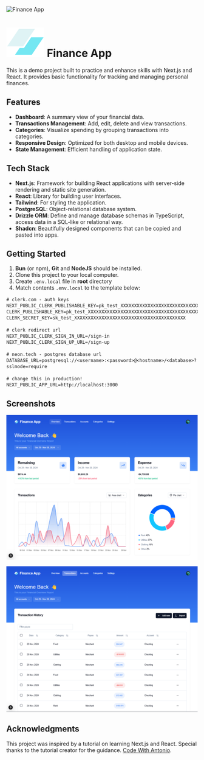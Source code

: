 ![Finance App](https://img.shields.io/github/deployments/vluv99/finance-app/production?style=flat&logo=vercel&logoColor=white&label=vercel)

# ![logo.svg](public/logo.svg) Finance App

This is a demo project built to practice and enhance skills with Next.js and React. It provides basic functionality for tracking and managing personal finances.

## Features
 - **Dashboard**: A summary view of your financial data.
 - **Transactions Management**: Add, edit, delete and view transactions.
 - **Categories**: Visualize spending by grouping transactions into categories.
 - **Responsive Design**: Optimized for both desktop and mobile devices.
 - **State Management**: Efficient handling of application state.

## Tech Stack
 - **Next.js**: Framework for building React applications with server-side rendering and static site generation.
 - **React**: Library for building user interfaces.
 - **Tailwind**: For styling the application.
 - **PostgreSQL**: Object-relational database system.
 - **Drizzle ORM**: Define and manage database schemas in TypeScript, access data in a SQL-like or relational way.
 - **Shadcn**: Beautifully designed components that can be copied and pasted into apps.

## Getting Started
1. **Bun** (or npm), **Git** and **NodeJS** should be installed.
2. Clone this project to your local computer.
3. Create `.env.local` file in **root** directory
4. Match contents `.env.local` to the template below:
```dotenv
# clerk.com - auth keys
NEXT_PUBLIC_CLERK_PUBLISHABLE_KEY=pk_test_XXXXXXXXXXXXXXXXXXXXXXXXXXXXXXXXXXXXXXXXXXXXXXXXXXXXXXXXXXX
CLERK_PUBLISHABLE_KEY=pk_test_XXXXXXXXXXXXXXXXXXXXXXXXXXXXXXXXXXXXXXXXXXXXXXXX
CLERK_SECRET_KEY=sk_test_XXXXXXXXXXXXXXXXXXXXXXXXXXXXXXXXXXXXXXXXX

# clerk redirect url
NEXT_PUBLIC_CLERK_SIGN_IN_URL=/sign-in
NEXT_PUBLIC_CLERK_SIGN_UP_URL=/sign-up

# neon.tech - postgres database url
DATABASE_URL=postgresql://<username>:<password>@<hostname>/<database>?sslmode=require

# change this in production!
NEXT_PUBLIC_APP_URL=http://localhost:3000
```

## Screenshots
![Dashboard](/.github/images/dashboard.png "Modern dashboard design")

![Transactions](/.github/images/transactions.png "Transactions overview")

## Acknowledgments
This project was inspired by a tutorial on learning Next.js and React. Special thanks to the tutorial creator for the guidance.
[Code With Antonio](https://youtu.be/N_uNKAus0II?si=YWN1A2SOyt6osTRF).
